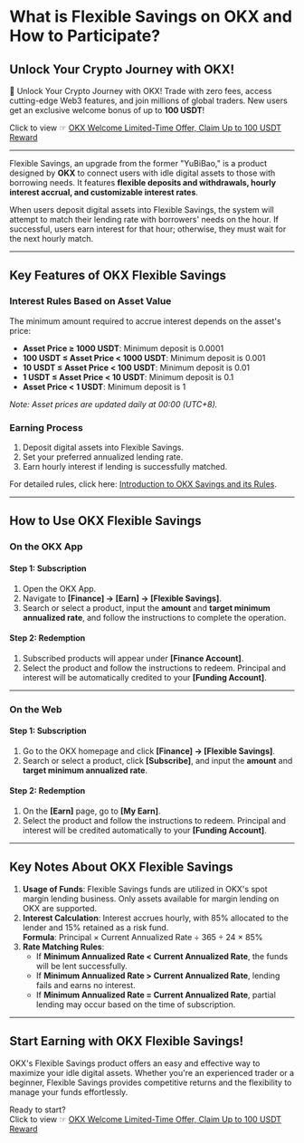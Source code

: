 # What is Flexible Savings on OKX and How to Participate?

## Unlock Your Crypto Journey with OKX!
🚀 Unlock Your Crypto Journey with OKX! Trade with zero fees, access cutting-edge Web3 features, and join millions of global traders. New users get an exclusive welcome bonus of up to **100 USDT**!  

Click to view ☞ [OKX Welcome Limited-Time Offer, Claim Up to 100 USDT Reward](https://bit.ly/OKXe)

---

Flexible Savings, an upgrade from the former "YuBiBao," is a product designed by **OKX** to connect users with idle digital assets to those with borrowing needs. It features **flexible deposits and withdrawals, hourly interest accrual, and customizable interest rates**.

When users deposit digital assets into Flexible Savings, the system will attempt to match their lending rate with borrowers' needs on the hour. If successful, users earn interest for that hour; otherwise, they must wait for the next hourly match.

---

## Key Features of OKX Flexible Savings

### **Interest Rules Based on Asset Value**
The minimum amount required to accrue interest depends on the asset's price:
- **Asset Price ≥ 1000 USDT**: Minimum deposit is 0.0001
- **100 USDT ≤ Asset Price < 1000 USDT**: Minimum deposit is 0.001
- **10 USDT ≤ Asset Price < 100 USDT**: Minimum deposit is 0.01
- **1 USDT ≤ Asset Price < 10 USDT**: Minimum deposit is 0.1
- **Asset Price < 1 USDT**: Minimum deposit is 1  

*Note: Asset prices are updated daily at 00:00 (UTC+8).*

### **Earning Process**
1. Deposit digital assets into Flexible Savings.
2. Set your preferred annualized lending rate.
3. Earn hourly interest if lending is successfully matched.

For detailed rules, click here: [Introduction to OKX Savings and its Rules](https://bit.ly/OKXe).

---

## How to Use OKX Flexible Savings

### **On the OKX App**
#### **Step 1: Subscription**
1. Open the OKX App.
2. Navigate to **[Finance] → [Earn] → [Flexible Savings]**.
3. Search or select a product, input the **amount** and **target minimum annualized rate**, and follow the instructions to complete the operation.

#### **Step 2: Redemption**
1. Subscribed products will appear under **[Finance Account]**.
2. Select the product and follow the instructions to redeem. Principal and interest will be automatically credited to your **[Funding Account]**.

---

### **On the Web**
#### **Step 1: Subscription**
1. Go to the OKX homepage and click **[Finance] → [Flexible Savings]**.
2. Search or select a product, click **[Subscribe]**, and input the **amount** and **target minimum annualized rate**.

#### **Step 2: Redemption**
1. On the **[Earn]** page, go to **[My Earn]**.
2. Select the product and follow the instructions to redeem. Principal and interest will be credited automatically to your **[Funding Account]**.

---

## Key Notes About OKX Flexible Savings
1. **Usage of Funds**: Flexible Savings funds are utilized in OKX's spot margin lending business. Only assets available for margin lending on OKX are supported.
2. **Interest Calculation**: Interest accrues hourly, with 85% allocated to the lender and 15% retained as a risk fund.  
   **Formula**: Principal × Current Annualized Rate ÷ 365 ÷ 24 × 85%
3. **Rate Matching Rules**:
   - If **Minimum Annualized Rate < Current Annualized Rate**, the funds will be lent successfully.
   - If **Minimum Annualized Rate > Current Annualized Rate**, lending fails and earns no interest.
   - If **Minimum Annualized Rate = Current Annualized Rate**, partial lending may occur based on the time of subscription.

---

## Start Earning with OKX Flexible Savings!
OKX's Flexible Savings product offers an easy and effective way to maximize your idle digital assets. Whether you're an experienced trader or a beginner, Flexible Savings provides competitive returns and the flexibility to manage your funds effortlessly.

Ready to start?  
Click to view ☞ [OKX Welcome Limited-Time Offer, Claim Up to 100 USDT Reward](https://bit.ly/OKXe)

